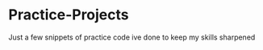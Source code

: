Practice-Projects
=================

Just a few snippets of practice code ive done to keep my skills sharpened 
